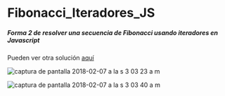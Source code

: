 # Fibonacci_Iteradores_JS
##### Forma 2 de resolver una secuencia de Fibonacci usando iteradores en Javascript 

Pueden ver otra solución <a href="https://github.com/vant3x/Sucesi-n-de-Fibonacci-"> aquí </a>

![captura de pantalla 2018-02-07 a la s 3 03 23 a m](https://user-images.githubusercontent.com/11634391/35905054-a2449ee0-0bb3-11e8-994c-5c883d6ca4a7.png)

![captura de pantalla 2018-02-07 a la s 3 03 40 a m](https://user-images.githubusercontent.com/11634391/35905073-b2a99b6e-0bb3-11e8-92c0-5ceaac05aa40.png)

